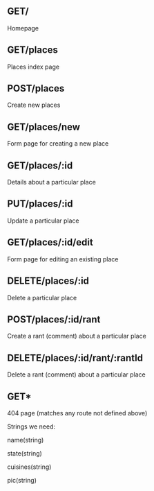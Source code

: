 ## GET/
Homepage

## GET/places
Places index page

## POST/places
Create new places

## GET/places/new
Form page for creating a new place

## GET/places/:id
Details about a particular place

## PUT/places/:id
Update a particular place

## GET/places/:id/edit
Form page for editing an existing place

## DELETE/places/:id
Delete a particular place

## POST/places/:id/rant
Create a rant (comment) about a particular place

## DELETE/places/:id/rant/:rantId
Delete a rant (comment) about a particular place

## GET*
404 page (matches any route not defined above)


Strings we need:

name(string)

state(string)

cuisines(string)

pic(string)